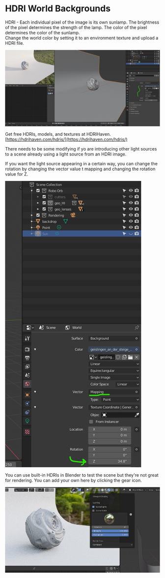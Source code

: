 # HDRI World Backgrounds

HDRI - Each individual pixel of the image is its own sunlamp. The brightness of the pixel determines the strength of the lamp. The color of the pixel determines the color of the sunlamp.\
Change the world color by setting it to an environment texture and upload a HDRI file.

![](<../../../.gitbook/assets/image (141).png>)

Get free HDRIs, models, and textures at HDRIHaven.\
[https://hdrihaven.com/hdris/](https://hdrihaven.com/hdris/)

There needs to be some modifying if yo are introducing other light sources to a scene already using a light source from an HDRI image.

If you want the light source appearing in a certain way, you can change the rotation by changing the vector value t mapping and changing the rotation value for Z.

![](<../../../.gitbook/assets/image (138).png>)

You can use built-in HDRIs in Blender to test the scene but they're not great for rendering. You can add your own here by clicking the gear icon.

![](<../../../.gitbook/assets/image (143).png>)
